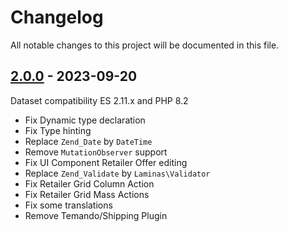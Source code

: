 # Changelog

All notable changes to this project will be documented in this file.

## [2.0.0] - 2023-09-20
[2.0.0]: https://github.com/Smile-SA/magento2-module-store-delivery/compare/1.1.10...2.0.0

Dataset compatibility ES 2.11.x and PHP 8.2

- Fix Dynamic type declaration
- Fix Type hinting
- Replace `Zend_Date` by `DateTime`
- Remove `MutationObserver` support
- Fix UI Component Retailer Offer editing
- Replace `Zend_Validate` by `Laminas\Validator`
- Fix Retailer Grid Column Action
- Fix Retailer Grid Mass Actions
- Fix some translations
- Remove Temando/Shipping Plugin
